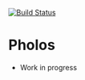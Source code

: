 [![Build Status](https://travis-ci.com/wegomes/Pholos.svg?branch=Dev)](https://travis-ci.com/wegomes/Pholos)
# Pholos

- Work in progress
